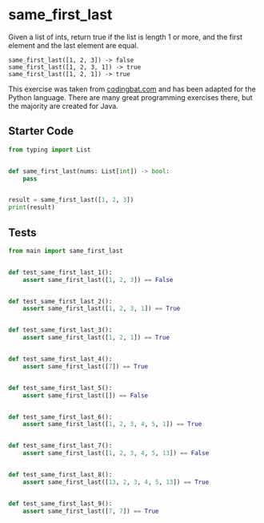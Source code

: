 # same_first_last





Given a list of ints, return true if the list is length 1 or more, and the first element and the last element are equal.

```
same_first_last([1, 2, 3]) -> false
same_first_last([1, 2, 3, 1]) -> true
same_first_last([1, 2, 1]) -> true
```

This exercise was taken from [codingbat.com](https://codingbat.com/prob/p118976) and has been adapted for the Python language. There are many great programming exercises there, but the majority are created for Java.

## Starter Code
```python
from typing import List


def same_first_last(nums: List[int]) -> bool:
    pass


result = same_first_last([1, 2, 3])
print(result)
```

## Tests
```python
from main import same_first_last


def test_same_first_last_1():
    assert same_first_last([1, 2, 3]) == False


def test_same_first_last_2():
    assert same_first_last([1, 2, 3, 1]) == True


def test_same_first_last_3():
    assert same_first_last([1, 2, 1]) == True


def test_same_first_last_4():
    assert same_first_last([7]) == True


def test_same_first_last_5():
    assert same_first_last([]) == False


def test_same_first_last_6():
    assert same_first_last([1, 2, 3, 4, 5, 1]) == True


def test_same_first_last_7():
    assert same_first_last([1, 2, 3, 4, 5, 13]) == False


def test_same_first_last_8():
    assert same_first_last([13, 2, 3, 4, 5, 13]) == True


def test_same_first_last_9():
    assert same_first_last([7, 7]) == True
```
